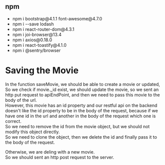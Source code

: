 ## npm

<ul> 
<li>npm i bootstrap@4.1.1 font-awesome@4.7.0</li>
<li>npm i --save lodash</li>
<li>npm i react-router-dom@4.3.1</li>
<li>npm i joi-browser@13.4</li>
<li>npm i axios@0.18.0</li>
<li>npm i react-toastify@4.1.0</li>
<li>npm i @sentry/browser</li>
</ul>

<h1>Saving the Movie</h1>
<p>
In the function saveMovie, we should be able to create a movie or updated,
So we check if movie._id exist, we should update the movie, so we sent an http put request to apiEndPoint, and then we need to pass this movie to the body of the url.<br>
However, this movie has an id property and our restful api on the backend doesn't like the id property to be in the body of the request, because if we have one id in the url and another in the body of the request which one is correct.<br>
So we need to remove the id from the movie object, but we should not modify this object directly.<br>
So we need to clone the object, then we delete the id and finally pass it to the body of the request.
</p>
<p> 
Otherwise, we are deling with a new movie.
<br>
So we should sent an http post request to the server.
</p>
